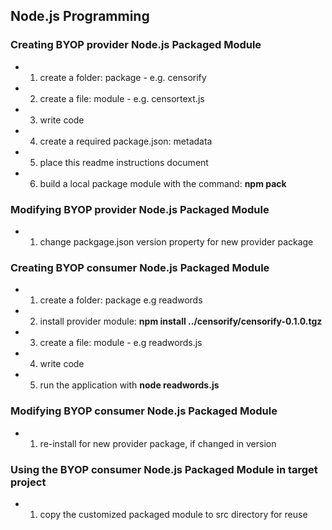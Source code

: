 ## Node.js Programming

### Creating BYOP provider Node.js Packaged Module
  - 1. create a folder: package - e.g. censorify 
  - 2. create a file: module - e.g. censortext.js
  - 3. write code
  - 4. create a required package.json: metadata
  - 5. place this readme instructions document
  - 6. build a local package module with the command: **npm pack**

### Modifying BYOP provider Node.js Packaged Module
  - 1. change packgage.json version property for new provider package

### Creating BYOP consumer Node.js Packaged Module
  - 1. create a folder: package e.g readwords 
  - 2. install provider module: **npm install ../censorify/censorify-0.1.0.tgz**
  - 3. create a file: module - e.g readwords.js
  - 4. write code
  - 5. run the application with **node readwords.js**

### Modifying BYOP consumer Node.js Packaged Module
  - 1. re-install for new provider package, if changed in version

### Using the BYOP consumer Node.js Packaged Module in target project
  - 1. copy the customized packaged module to src directory for reuse
